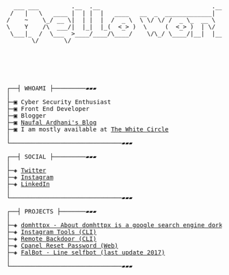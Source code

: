 <pre>


<div align="center">
  <br>
    <a>

  ___ ___         .__  .__                               .__       .___._.
 /   |   \   ____ |  | |  |   ____   __  _  _____________|  |    __| _/| |
/    ~    \_/ __ \|  | |  |  /  _ \  \ \/ \/ /  _ \_  __ \  |   / __ | | |
\    Y    /\  ___/|  |_|  |_(  <_> )  \     (  <_> )  | \/  |__/ /_/ |  \|
 \___|_  /  \___  >____/____/\____/    \/\_/ \____/|__|  |____/\____ |  __
       \/       \/                                                  \/  \/

    </a>
  <br>
</div>
                                                                                           
┌──┤ WHOAMI ├─────────▰▰▰
│
├─▣ Cyber Security Enthusiast
├─▣ Front End Developer
├─▣ Blogger
├─▣ <a href="https://naufalardhani.com/">Naufal Ardhani's Blog</a>
├─▣ I am mostly available at <a href="https://discord.gg/MtKK7U4">The White Circle</a>
│
└───────────────────────────────▰▰▰

┌──┤ SOCIAL ├─────────▰▰▰
│
├─◈ <a href="https://twitter.com/owpalll">Twitter</a>
├─◈ <a href="https://instagram.com/naufalardhani_">Instagram</a>
├─◈ <a href="https://www.linkedin.com/in/naufalardhani">LinkedIn</a>
│
└───────────────────────────────▰▰▰

┌──┤ PROJECTS ├───────▰▰▰
│
├─◈ <a href="https://github.com/naufalardhani/domhttpx">domhttpx - About domhttpx is a google search engine dorker with HTTP toolkit built with python, can make it easier for you to find many URLs/IPs at once with fast time.</a>
├─◈ <a href="https://github.com/naufalardhani/Instagram-Tools">Instagram Tools (CLI)</a>
├─◈ <a href="https://github.com/naufalardhani/remote-shell-backdoor">Remote Backdoor (CLI)</a>
├─◈ <a href="https://github.com/naufalardhani/cpanel-pass-reset">Cpanel Reset Password (Web)</a>
├─◈ <a href="https://github.com/naufalardhani/LIN3-TCRR/blob/master/falbot.py">FalBot - Line selfbot (last update 2017)</a>
│
└───────────────────────────────▰▰▰
</pre>
